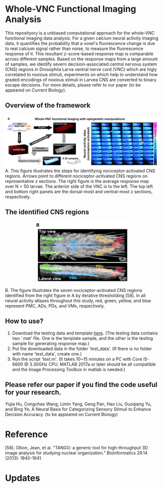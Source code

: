 # Whole-VNC Functional Imaging Analysis
This reposityory is a unbiased computational approach for the whole-VNC functional imaging data analysis. For a given calcium neural activity imaging data, it quantifies the probability that a voxel's fluorescence change is due to real calcium signal rather than noise, to measure the fluorescence response of it. This resultant z-score-based response map is comparable across different samples. Based on the response maps from a large amount of samples, we identify severn decision-associated central nervous system (CNS) regions in Drosophila Larva ventral nerve cord (VNC) which are higly correlated to noxious stimuli, experiments on which help to understand how graded encodings of noxious stimuli in Larvea CNS are converted to binary escape decisions. For more details, please refer to our paper (to be appeared on Current Biology).

## Overview of the framework
![Overview](imgs/Basic_idea.png)
A. This figure illustrates the steps for identifying nociceptor-activated CNS regions. Arrows point to different nociceptor-activated CNS regions on representative z sections. The right figure is the average response map over N = 50 larvae. The anterior side of the VNC is to the left. The top left and bottom right panels are the dorsal-most and ventral-most z sections, respectively.

## The identified CNS regions
<p align="center">
  <img height="200" src="imgs/fROIs.png">
</p>
B. The figure illustrates the seven nociceptor-activated CNS regions identified from the right figure in A by iterative thresholding [58]. In all neural activity atlases throughout this study, red, green, yellow, and blue represent PMC, ADs, PDs, and VMs, respectively.

## How to use?
1) Download the testing data and template [here](https://drive.google.com/drive/folders/1w13FSuk6rYh07wa9RLszVn4KzqJUFIng?usp=sharing). (The testing data contains two '.mat' file. One is the template sample, and the other is the testing sample for generating response map.)
2) Put the downloaded data in the folder 'test_data'. (If there is no folder with name 'test_data', create one.)
3) Run the script 'test.m'. (It takes 10~15 minutes on a PC with Core i5-6600 @ 3.30GHz CPU. MATLAB 2017a or later should be all compatible and the Image Processing Toolbox in matlab is needed.) 

## Please refer our paper if you find the code useful for your research.
Yujia Hu, Congchao Wang, Limin Yang, Geng Pan, Hao Liu, Guoqiang Yu, and Bing Ye, A Neural Basis for Categorizing Sensory Stimuli to Enhance Decision Accuracy. (to be appeared on Current Biology)

# Reference

[58]. Ollion, Jean, et al. "TANGO: a generic tool for high-throughput 3D image analysis for studying nuclear organization." Bioinformatics 29.14 (2013): 1840-1841.


# Updates
